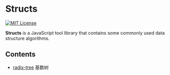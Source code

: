 # Structs

[![MIT License](https://img.shields.io/badge/license-MIT-brightgreen.svg)](https://github.com/huk10/structs/blob/master/LICENSE)

**Structs** is a JavaScript tool library that contains some commonly used data structure algorithms.

## Contents

- [radix-tree](./src/tree/radix-tree/index.mjs) 基数树
